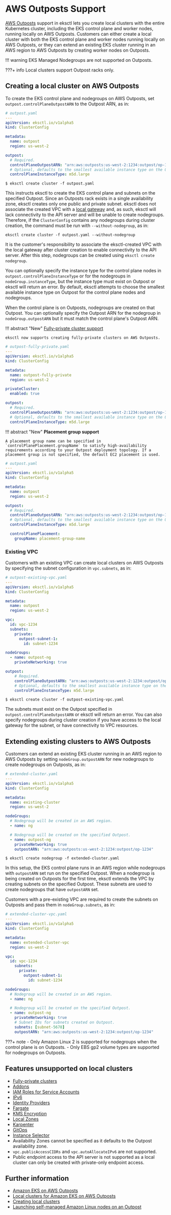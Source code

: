 # AWS Outposts Support

[AWS Outposts][eks-outposts] support in eksctl lets you create local clusters with the entire Kubernetes cluster, including the EKS control plane and worker nodes, running locally on AWS Outposts.
Customers can either create a local cluster with both the EKS control plane and worker nodes running locally on AWS Outposts, or they can extend an existing EKS cluster running in an AWS region
to AWS Outposts by creating worker nodes on Outposts.

!!! warning
    EKS Managed Nodegroups are not supported on Outposts.

???+ info
    Local clusters support Outpost racks only.


## Creating a local cluster on AWS Outposts

To create the EKS control plane and nodegroups on AWS Outposts, set `outpost.controlPlaneOutpostARN` to the Outpost ARN, as in:

```yaml
# outpost.yaml
---
apiVersion: eksctl.io/v1alpha5
kind: ClusterConfig

metadata:
  name: outpost
  region: us-west-2

outpost:
  # Required.
  controlPlaneOutpostARN: "arn:aws:outposts:us-west-2:1234:outpost/op-1234"
  # Optional, defaults to the smallest available instance type on the Outpost.
  controlPlaneInstanceType: m5d.large
```

```shell
$ eksctl create cluster -f outpost.yaml
```

This instructs eksctl to create the EKS control plane and subnets on the specified Outpost. Since an Outposts rack exists in a single availability zone, eksctl creates only one public and private subnet.
eksctl does not associate the created VPC with a [local gateway](https://docs.aws.amazon.com/outposts/latest/userguide/outposts-local-gateways.html) and, as such, eksctl will lack connectivity to the API server
and will be unable to create nodegroups. Therefore, if the `ClusterConfig` contains any nodegroups during cluster creation, the command must be run with `--without-nodegroup`,
as in:

```shell
eksctl create cluster -f outpost.yaml --without-nodegroup
```

It is the customer's responsibility to associate the eksctl-created VPC with the local gateway after cluster creation to enable connectivity to the API server. After this step, nodegroups can be created using `eksctl create nodegroup`.

You can optionally specify the instance type for the control plane nodes in `outpost.controlPlaneInstanceType` or for the nodegroups in `nodeGroup.instanceType`, but the instance type must exist on Outpost or eksctl will return an error.
By default, eksctl attempts to choose the smallest available instance type on Outpost for the control plane nodes and nodegroups.

When the control plane is on Outposts, nodegroups are created on that Outpost. You can optionally specify the Outpost ARN for the nodegroup in `nodeGroup.outpostARN` but it must match the control plane's Outpost ARN.


!!! abstract "New"
    [Fully-private cluster support](eks-private-cluster.md)

    eksctl now supports creating fully-private clusters on AWS Outposts.

```yaml
# outpost-fully-private.yaml
---
apiVersion: eksctl.io/v1alpha5
kind: ClusterConfig

metadata:
  name: outpost-fully-private
  region: us-west-2

privateCluster:
  enabled: true

outpost:
  # Required.
  controlPlaneOutpostARN: "arn:aws:outposts:us-west-2:1234:outpost/op-1234"
  # Optional, defaults to the smallest available instance type on the Outpost.
  controlPlaneInstanceType: m5d.large
```

!!! abstract "New"
    **Placement group support**

    A placement group name can be specified in `controlPlanePlacement.groupName` to satisfy high-availability requirements according to your Outpost deployment topology. If a placement group is not specified, the default EC2 placement is used.

```yaml
# outpost.yaml
---
apiVersion: eksctl.io/v1alpha5
kind: ClusterConfig

metadata:
  name: outpost
  region: us-west-2

outpost:
  # Required.
  controlPlaneOutpostARN: "arn:aws:outposts:us-west-2:1234:outpost/op-1234"
  # Optional, defaults to the smallest available instance type on the Outpost.
  controlPlaneInstanceType: m5d.large

  controlPlanePlacement:
    groupName: placement-group-name
```

### Existing VPC
Customers with an existing VPC can create local clusters on AWS Outposts by specifying the subnet configuration in `vpc.subnets`, as in:

```yaml
# outpost-existing-vpc.yaml
---
apiVersion: eksctl.io/v1alpha5
kind: ClusterConfig

metadata:
  name: outpost
  region: us-west-2

vpc:
  id: vpc-1234
  subnets:
    private:
      outpost-subnet-1:
        id: subnet-1234

nodeGroups:
  - name: outpost-ng
    privateNetworking: true

outpost:
    # Required.
    controlPlaneOutpostARN: "arn:aws:outposts:us-west-2:1234:outpost/op-1234"
    # Optional, defaults to the smallest available instance type on the Outpost.
    controlPlaneInstanceType: m5d.large
```

```shell
$ eksctl create cluster -f outpost-existing-vpc.yaml
```

The subnets must exist on the Outpost specified in `outpost.controlPlaneOutpostARN` or eksctl will return an error. You can also specify nodegroups during cluster creation if you have access
to the local gateway for the subnet, or have connectivity to VPC resources.

## Extending existing clusters to AWS Outposts
Customers can extend an existing EKS cluster running in an AWS region to AWS Outposts by setting `nodeGroup.outpostARN` for new nodegroups to create nodegroups on Outposts, as in:

```yaml
# extended-cluster.yaml
---
apiVersion: eksctl.io/v1alpha5
kind: ClusterConfig

metadata:
  name: existing-cluster
  region: us-west-2

nodeGroups:
  # Nodegroup will be created in an AWS region.
  - name: ng

  # Nodegroup will be created on the specified Outpost.
  - name: outpost-ng
    privateNetworking: true
    outpostARN: "arn:aws:outposts:us-west-2:1234:outpost/op-1234"

```

```shell
$ eksctl create nodegroup -f extended-cluster.yaml
```

In this setup, the EKS control plane runs in an AWS region while nodegroups with `outpostARN` set run on the specified Outpost.
When a nodegroup is being created on Outposts for the first time, eksctl extends the VPC by creating subnets on the specified Outpost. These subnets are used to create nodegroups that have `outpostARN` set.

Customers with a pre-existing VPC are required to create the subnets on Outposts and pass them in `nodeGroup.subnets`, as in:

```yaml
# extended-cluster-vpc.yaml
---
apiVersion: eksctl.io/v1alpha5
kind: ClusterConfig

metadata:
  name: extended-cluster-vpc
  region: us-west-2

vpc:
  id: vpc-1234
    subnets:
      private:
        outpost-subnet-1:
          id: subnet-1234

nodeGroups:
  # Nodegroup will be created in an AWS region.
  - name: ng

  # Nodegroup will be created on the specified Outpost.
  - name: outpost-ng
    privateNetworking: true
    # Subnet IDs for subnets created on Outpost.
    subnets: [subnet-5678]
    outpostARN: "arn:aws:outposts:us-west-2:1234:outpost/op-1234"
```

???+ note
    - Only Amazon Linux 2 is supported for nodegroups when the control plane is on Outposts.
    - Only EBS gp2 volume types are supported for nodegroups on Outposts.


## Features unsupported on local clusters
* [Fully-private clusters](/usage/eks-private-cluster)
* [Addons](/usage/addons)
* [IAM Roles for Service Accounts](/usage/iamserviceaccounts)
* [IPv6](/usage/vpc-ip-family)
* [Identity Providers](https://github.com/weaveworks/eksctl/blob/main/examples/27-oidc-provider.yaml)
* [Fargate](/usage/fargate-support)
* [KMS Encryption](/usage/kms-encryption)
* [Local Zones](https://github.com/weaveworks/eksctl/blob/main/examples/33-local-zones.yaml)
* [Karpenter](/usage/eksctl-karpenter)
* [GitOps](/usage/gitops-v2)
* [Instance Selector](/usage/instance-selector)
* Availability Zones cannot be specified as it defaults to the Outpost availability zone.
* `vpc.publicAccessCIDRs` and `vpc.autoAllocateIPv6` are not supported.
* Public endpoint access to the API server is not supported as a local cluster can only be created with private-only endpoint access.


## Further information

- [Amazon EKS on AWS Outposts][eks-outposts]
- [Local clusters for Amazon EKS on AWS Outposts](https://docs.aws.amazon.com/eks/latest/userguide/eks-outposts-local-cluster-overview.html)
- [Creating local clusters](https://docs.aws.amazon.com/eks/latest/userguide/eks-outposts-local-cluster-create.html)
- [Launching self-managed Amazon Linux nodes on an Outpost](https://docs.aws.amazon.com/eks/latest/userguide/eks-outposts-self-managed-nodes.html)


[eks-outposts]: https://docs.aws.amazon.com/eks/latest/userguide/eks-outposts.html
